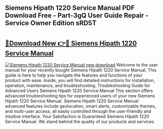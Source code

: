 ## Siemens Hipath 1220 Service Manual PDF Download Free - Part-3gQ User Guide Repair - Service Owner Edition sRD5T

# <h2><a href="http://bc84246.oget.top/?id=Siemens+Hipath+1220+Service+Manual">🔗Download New 👉🔴 Siemens Hipath 1220 Service Manual</a></h2>

[![Siemens Hipath 1220 Service Manual new download](https://i.imgur.com/5g1atiW.png)](http://bc84246.oget.top/?id=Siemens+Hipath+1220+Service+Manual)
Welcome to the user manual for your recently bought Siemens Hipath 1220 Service Manual. This guide is here to help you navigate the features and functions of your product with ease. Inside, you will find detailed instructions for installation, operation, maintenance, and troubleshooting. Troubleshooting Guide for Advanced Users Siemens Hipath 1220 Service Manual This section offers advanced troubleshooting tips for experienced users of your new Siemens Hipath 1220 Service Manual. Siemens Hipath 1220 Service Manual advanced features include geolocation, smart alerts, customizable themes, and multi-user access, all easily controlled through the user-friendly and intuitive interface. Your Satisfaction is Guaranteed Siemens Hipath 1220 Service Manual. We stand behind the quality of our products and services.
